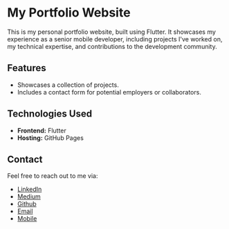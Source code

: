 # My Portfolio Website

This is my personal portfolio website, built using Flutter. It showcases my experience as a senior mobile developer, including projects I've worked on, my technical expertise, and contributions to the development community.

## Features
- Showcases a collection of projects.
- Includes a contact form for potential employers or collaborators.

## Technologies Used
- **Frontend:** Flutter
- **Hosting:** GitHub Pages

## Contact

Feel free to reach out to me via:
- [LinkedIn](https://www.linkedin.com/in/mohamad-n-mohamad)
- [Medium](https://medium.com/@mhd.nidal.mhd)
- [Github](https://github.com/mhdmoh)
- [Email](mailto:mhd.nidal.mhd@gmail.com)
- [Mobile](mailto:+36205870460)